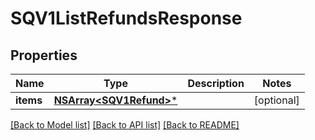 # SQV1ListRefundsResponse

## Properties
Name | Type | Description | Notes
------------ | ------------- | ------------- | -------------
**items** | [**NSArray&lt;SQV1Refund&gt;***](SQV1Refund.md) |  | [optional] 

[[Back to Model list]](../README.md#documentation-for-models) [[Back to API list]](../README.md#documentation-for-api-endpoints) [[Back to README]](../README.md)


